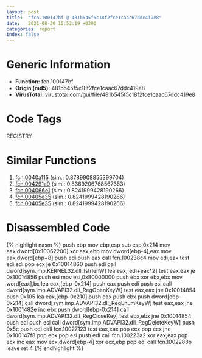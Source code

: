 ```yaml
---
layout: post
title:  "fcn.100147bf @ 481b545f5c18f2fce1caac67ddc419e8"
date:   2021-08-30 15:52:19 +0300
categories: report
index: false
---
```


# Generic Information
- **Function:** fcn.100147bf
- **Origin (md5):** 481b545f5c18f2fce1caac67ddc419e8
- **VirusTotal:** [virustotal.com/gui/file/481b545f5c18f2fce1caac67ddc419e8][virustotal_ref]

# Code Tags
<span class="tag" id="REGISTRY">REGISTRY</span>


# Similar Functions

1. [fcn.0040a115][similar_1_ref] (sim.: 0.8789908855399704)
2. [fcn.004291a9][similar_2_ref] (sim.: 0.8369206768567353)
3. [fcn.004066e1][similar_3_ref] (sim.: 0.8241999428190266)
4. [fcn.00405e35][similar_4_ref] (sim.: 0.8241999428190266)
5. [fcn.00405e35][similar_5_ref] (sim.: 0.8241999428190266)


# Disassembled Code

{% highlight nasm %}
push ebp
mov ebp,esp
sub esp,0x214
mov eax,dword[0x10062200]
xor eax,ebp
mov dword[ebp-4],eax
mov eax,dword[ebp+8]
push edi
push eax
call fcn.100238c4
mov edi,eax
test edi,edi
pop ecx
je 0x10014860
push edi
call dword[sym.imp.KERNEL32.dll_lstrlenW]
lea eax,[edi+eax*2]
test eax,eax
je 0x10014856
push esi
mov esi,0x80000000
push ebx
xor ebx,ebx
mov word[eax],bx
lea eax,[ebp-0x214]
push eax
push edi
push esi
call dword[sym.imp.ADVAPI32.dll_RegOpenKeyW]
test eax,eax
jne 0x10014854
push 0x105
lea eax,[ebp-0x210]
push eax
push ebx
push dword[ebp-0x214]
call dword[sym.imp.ADVAPI32.dll_RegEnumKeyW]
test eax,eax
jne 0x1001482e
inc ebx
push dword[ebp-0x214]
call dword[sym.imp.ADVAPI32.dll_RegCloseKey]
test ebx,ebx
jne 0x10014854
push edi
push esi
call dword[sym.imp.ADVAPI32.dll_RegDeleteKeyW]
push 0x5c
push edi
call fcn.10027123
test eax,eax
pop ecx
pop ecx
jne 0x100147f8
pop ebx
pop esi
push edi
call fcn.100223a2
xor eax,eax
pop ecx
inc eax
mov ecx,dword[ebp-4]
xor ecx,ebp
pop edi
call fcn.1002288b
leave
ret 4
{% endhighlight %}


[similar_1_ref]: /report/fcn.0040a115@69b3c79878674ea715338a112bb5caa6
[similar_2_ref]: /report/fcn.004291a9@7b00dd8f2abf54a73bfb09681334ff78
[similar_3_ref]: /report/fcn.004066e1@20a93604f17ee6f3c2aa7b1f7a497fcf
[similar_4_ref]: /report/fcn.00405e35@9571c7458fae91969aaed3955e433f49
[similar_5_ref]: /report/fcn.00405e35@3aa98225e51cbcae2d334c8b6b4ed9fd
[virustotal_ref]: https://www.virustotal.com/gui/file/481b545f5c18f2fce1caac67ddc419e8